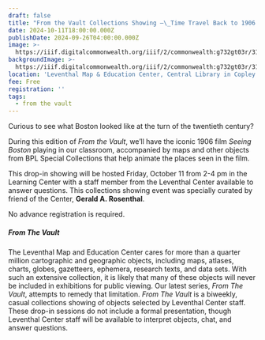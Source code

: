 ```yaml
---
draft: false
title: "From the Vault Collections Showing —\_Time Travel Back to 1906 Boston"
date: 2024-10-11T18:00:00.000Z
publishDate: 2024-09-26T04:00:00.000Z
image: >-
  https://iiif.digitalcommonwealth.org/iiif/2/commonwealth:g732gt03r/31,2531,6234,1817/,1200/0/default.jpg
backgroundImage: >-
  https://iiif.digitalcommonwealth.org/iiif/2/commonwealth:g732gt03r/31,2531,6234,1817/,1200/0/default.jpg
location: 'Leventhal Map & Education Center, Central Library in Copley Square'
fee: Free
registration: ''
tags:
  - from the vault
---
```


Curious to see what Boston looked like at the turn of the twentieth century?

During this edition of *From the Vault*, we’ll have the iconic 1906 film *Seeing Boston* playing in our classroom, accompanied by maps and other objects from BPL Special Collections that help animate the places seen in the film.

This drop-in showing will be hosted Friday, October 11 from 2-4 pm in the Learning Center with a staff member from the Leventhal Center available to answer questions. This collections showing event was specially curated by friend of the Center, **Gerald A. Rosenthal**.

No advance registration is required.

##### ***From The Vault***

The Leventhal Map and Education Center cares for more than a quarter million cartographic and geographic objects, including maps, atlases, charts, globes, gazetteers, ephemera, research texts, and data sets. With such an extensive collection, it is likely that many of these objects will never be included in exhibitions for public viewing. Our latest series, *From The Vault*, attempts to remedy that limitation. *From The Vault* is a biweekly, casual collections showing of objects selected by Leventhal Center staff. These drop-in sessions do not include a formal presentation, though Leventhal Center staff will be available to interpret objects, chat, and answer questions.
